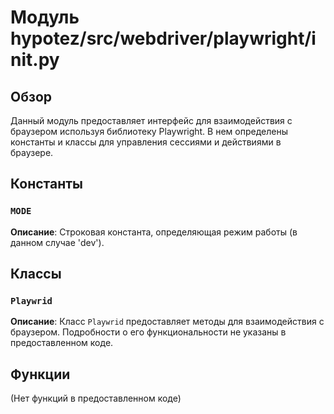# Модуль hypotez/src/webdriver/playwright/__init__.py

## Обзор

Данный модуль предоставляет интерфейс для взаимодействия с браузером используя библиотеку Playwright.  В нем определены константы и классы для управления сессиями и действиями в браузере.

## Константы

### `MODE`

**Описание**: Строковая константа, определяющая режим работы (в данном случае 'dev').


## Классы

### `Playwrid`

**Описание**: Класс `Playwrid` предоставляет методы для взаимодействия с браузером. Подробности о его функциональности не указаны в предоставленном коде.


## Функции

(Нет функций в предоставленном коде)